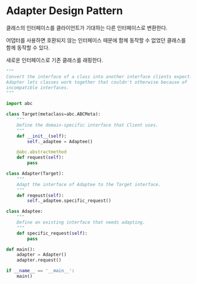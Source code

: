 # Adapter Design Pattern

클래스의 인터페이스를 클라이언트가 기대하는 다른 인터페이스로 변환한다.

어댑터를 사용하면 호환되지 않는 인터페이스 때문에 함께 동작할 수 없었던 클래스를 함께 동작할 수 있다.

새로운 인터페이스로 기존 클래스를 래핑한다.

```py
"""
Convert the interface of a class into another interface clients expect.
Adapter lets classes work together that couldn't otherwise because of
incompatible interfaces.
"""

import abc

class Target(metaclass=abc.ABCMeta):
    """
    Define the domain-specific interface that Client uses.
    """
    def __init__(self):
        self._adaptee = Adaptee()

    @abc.abstractmethod
    def request(self):
        pass

class Adapter(Target):
    """
    Adapt the interface of Adaptee to the Target interface.
    """
    def reqeust(self):
        self._adaptee.specific_request()

class Adaptee:
    """
    Define an existing interface that needs adapting.
    """
    def specific_request(self):
        pass

def main():
    adapter = Adapter()
    adapter.request()

if __name__ == '__main__':
    main()

```
